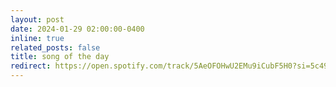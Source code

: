 ```yaml
---
layout: post
date: 2024-01-29 02:00:00-0400
inline: true
related_posts: false
title: song of the day
redirect: https://open.spotify.com/track/5AeOFOHwU2EMu9iCubF5H0?si=5c492d4d7ffd40a9
---
```


